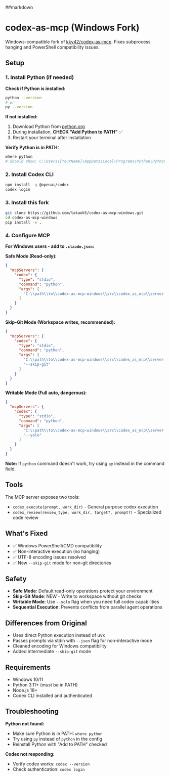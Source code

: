 ##markdown
# codex-as-mcp (Windows Fork)

Windows-compatible fork of [kky42/codex-as-mcp](https://github.com/kky42/codex-as-mcp). Fixes subprocess hanging and PowerShell compatibility issues.

## Setup

### 1. Install Python (if needed)

**Check if Python is installed:**
```bash
python --version
# or
py --version
```

**If not installed:**
1. Download Python from [python.org](https://www.python.org/downloads/)
2. During installation, **CHECK "Add Python to PATH"** ✅
3. Restart your terminal after installation

**Verify Python is in PATH:**
```bash
where python
# Should show: C:\Users\[YourName]\AppData\Local\Programs\Python\Python3X\python.exe
```

### 2. Install Codex CLI
```bash
npm install -g @openai/codex
codex login
```

### 3. Install this fork
```bash
git clone https://github.com/takaok5/codex-as-mcp-windows.git
cd codex-as-mcp-windows
pip install -e .
```

### 4. Configure MCP

**For Windows users - add to `.claude.json`:**

**Safe Mode (Read-only):**
```json
{
  "mcpServers": {
    "codex": {
      "type": "stdio",
      "command": "python",
      "args": [
        "C:\\path\\to\\codex-as-mcp-windows\\src\\codex_as_mcp\\server.py"
      ]
    }
  }
}
```

**Skip-Git Mode (Workspace writes, recommended):**
```json
{
  "mcpServers": {
    "codex": {
      "type": "stdio",
      "command": "python",
      "args": [
        "C:\\path\\to\\codex-as-mcp-windows\\src\\codex_as_mcp\\server.py",
        "--skip-git"
      ]
    }
  }
}
```

**Writable Mode (Full auto, dangerous):**
```json
{
  "mcpServers": {
    "codex": {
      "type": "stdio",
      "command": "python",
      "args": [
        "C:\\path\\to\\codex-as-mcp-windows\\src\\codex_as_mcp\\server.py",
        "--yolo"
      ]
    }
  }
}
```

**Note:** If `python` command doesn't work, try using `py` instead in the command field.

## Tools

The MCP server exposes two tools:
- `codex_execute(prompt, work_dir)` - General purpose codex execution
- `codex_review(review_type, work_dir, target?, prompt?)` - Specialized code review

## What's Fixed

- ✅ Windows PowerShell/CMD compatibility
- ✅ Non-interactive execution (no hanging)
- ✅ UTF-8 encoding issues resolved
- ✅ New `--skip-git` mode for non-git directories

## Safety

- **Safe Mode**: Default read-only operations protect your environment
- **Skip-Git Mode**: NEW - Write to workspace without git checks
- **Writable Mode**: Use `--yolo` flag when you need full codex capabilities
- **Sequential Execution**: Prevents conflicts from parallel agent operations

## Differences from Original

- Uses direct Python execution instead of uvx
- Passes prompts via stdin with `--json` flag for non-interactive mode
- Cleaned encoding for Windows compatibility
- Added intermediate `--skip-git` mode

## Requirements

- Windows 10/11
- Python 3.11+ (must be in PATH)
- Node.js 18+
- Codex CLI installed and authenticated

## Troubleshooting

**Python not found:**
- Make sure Python is in PATH: `where python`
- Try using `py` instead of `python` in the config
- Reinstall Python with "Add to PATH" checked

**Codex not responding:**
- Verify codex works: `codex --version`
- Check authentication: `codex login`
```
